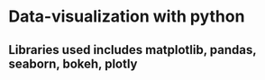 # Data-visualization with python

## Libraries used includes matplotlib, pandas, seaborn, bokeh, plotly

